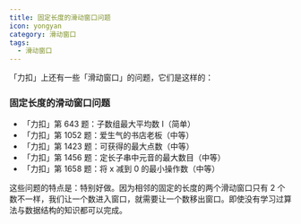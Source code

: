 ```yaml
---
title: 固定长度的滑动窗口问题
icon: yongyan
category: 滑动窗口
tags:
  - 滑动窗口
---
```


「力扣」上还有一些「滑动窗口」的问题，它们是这样的：

### 固定长度的滑动窗口问题

- 「力扣」第 643 题：子数组最大平均数 I（简单）
- 「力扣」第 1052 题：爱生气的书店老板（中等）
- 「力扣」第 1423 题：可获得的最大点数（中等）
- 「力扣」第 1456 题：定长子串中元音的最大数目（中等）
- 「力扣」第 1658 题：将 x 减到 0 的最小操作数（中等）

这些问题的特点是：特别好做。因为相邻的固定的长度的两个滑动窗口只有 2 个数不一样，我们让一个数进入窗口，就需要让一个数移出窗口。即使没有学习过算法与数据结构的知识都可以完成。
